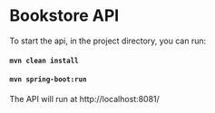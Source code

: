 # Bookstore API

To start the api, in the project directory, you can run:

#### `mvn clean install`

#### `mvn spring-boot:run`

The API will run at http://localhost:8081/